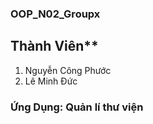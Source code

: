 ### OOP_N02_Groupx
 ## Thành Viên**
1. Nguyễn Công Phước
2. Lê Minh Đức

### Ứng Dụng: Quản lí thư viện

